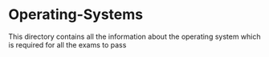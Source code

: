 # Operating-Systems
This directory contains all the information about the operating system which is required for all the exams to pass
